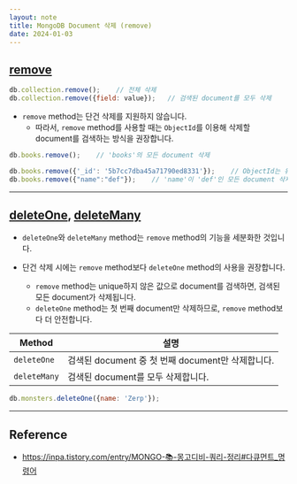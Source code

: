 ```yaml
---
layout: note
title: MongoDB Document 삭제 (remove)
date: 2024-01-03
---
```





## [remove](https://www.mongodb.com/docs/manual/reference/method/db.collection.remove/)

```js
db.collection.remove();    // 전체 삭제
db.collection.remove({field: value});   // 검색된 document를 모두 삭제
```

- `remove` method는 단건 삭제를 지원하지 않습니다.
    - 따라서, `remove` method를 사용할 때는 `ObjectId`를 이용해 삭제할 document를 검색하는 방식을 권장합니다.

```js
db.books.remove();    // 'books'의 모든 document 삭제

db.books.remove({'_id': '5b7cc7dba45a71790ed8331'});    // ObjectId는 유일하므로 하나의 document만 안전하게 삭제 가능
db.books.remove({"name":"def"});    // 'name'이 'def'인 모든 document 삭제
```




---




## [deleteOne](https://www.mongodb.com/docs/manual/reference/method/db.collection.deleteOne/), [deleteMany](https://www.mongodb.com/docs/manual/reference/method/db.collection.deleteMany/)

- `deleteOne`와 `deleteMany` method는 `remove` method의 기능을 세분화한 것입니다.

- 단건 삭제 시에는 `remove` method보다 `deleteOne` method의 사용을 권장합니다.
    - `remove` method는 unique하지 않은 값으로 document를 검색하면, 검색된 모든 document가 삭제됩니다.
    - `deleteOne` method는 첫 번째 document만 삭제하므로, `remove` method보다 더 안전합니다.

| Method | 설명 |
| --- | --- |
| `deleteOne` | 검색된 document 중 첫 번째 document만 삭제합니다. |
| `deleteMany` | 검색된 document를 모두 삭제합니다. |

```js
db.monsters.deleteOne({name: 'Zerp'});
```





---




## Reference

- <https://inpa.tistory.com/entry/MONGO-📚-몽고디비-쿼리-정리#다큐먼트_명령어>
